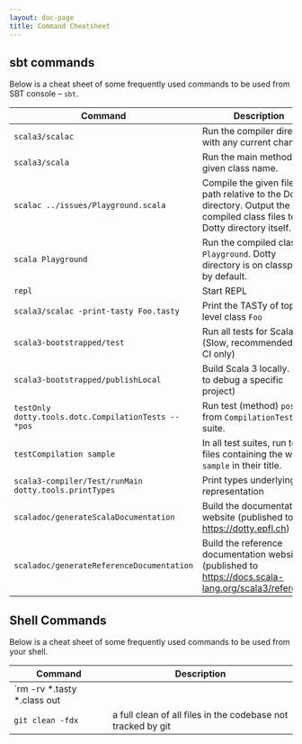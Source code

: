 ```yaml
---
layout: doc-page
title: Command Cheatsheet
---
```


## sbt commands

Below is a cheat sheet of some frequently used commands to be used from SBT
console – `sbt`.


|                        Command                       |                                                          Description                                                          |
|------------------------------------------------------|-------------------------------------------------------------------------------------------------------------------------------|
| `scala3/scalac`                                      | Run the compiler directly, with any current changes.                                                                          |
| `scala3/scala`                                       | Run the main method of a given class name.                                                                                    |
| `scalac ../issues/Playground.scala`                  | Compile the given file – path relative to the Dotty directory. Output the compiled class files to the Dotty directory itself. |
| `scala Playground`                                   | Run the compiled class `Playground`. Dotty directory is on classpath by default.                                              |
| `repl`                                               | Start REPL                                                                                                                    |
| `scala3/scalac -print-tasty Foo.tasty`               | Print the TASTy of top-level class `Foo`                                                                                      |
| `scala3-bootstrapped/test`                           | Run all tests for Scala 3. (Slow, recommended for CI only)                                                                    |
| `scala3-bootstrapped/publishLocal`                   | Build Scala 3 locally. (Use to debug a specific project)                                                                      |
| `testOnly dotty.tools.dotc.CompilationTests -- *pos` | Run test (method) `pos` from `CompilationTests` suite.                                                                        |
| `testCompilation sample`                             | In all test suites, run test files containing the word `sample` in their title.                                               |
| `scala3-compiler/Test/runMain dotty.tools.printTypes`| Print types underlying representation                                                                                         |
| `scaladoc/generateScalaDocumentation`                | Build the documentation website (published to https://dotty.epfl.ch)                                                          |
| `scaladoc/generateReferenceDocumentation`            | Build the reference documentation website (published to https://docs.scala-lang.org/scala3/reference)                         |


## Shell Commands

Below is a cheat sheet of some frequently used commands to be used from your
shell.

| Command                              | Description                                                      |
|--------------------------------------|------------------------------------------------------------------|
| `rm -rv *.tasty *.class out || true` | clean all compiled artifacts, from root dotty directory          |
| `git clean -fdx`                     | a full clean of all files in the codebase not tracked by git     |
